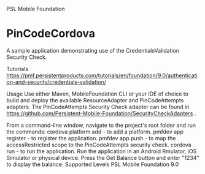 PSL Mobile Foundation

# PinCodeCordova
A sample application demonstrating use of the CredentialsValidation Security Check.



Tutorials
https://pmf.persistentproducts.com/tutorials/en/foundation/9.0/authentication-and-security/credentials-validation/

Usage
Use either Maven, MobileFoundation CLI or your IDE of choice to build and deploy the available ResourceAdapter and PinCodeAttempts adapters.
The PinCodeAttempts Security Check adapter can be found in https://github.com/Persistent-Mobile-Foundation/SecurityCheckAdapters
.

From a command-line window, navigate to the project's root folder and run the commands:
cordova platform add - to add a platform.
pmfdev app register - to register the application.
pmfdev app push - to map the accessRestricted scope to the PinCodeAttempts security check.
cordova run - to run the application.
Run the application in an Android Rmulator, iOS Simulator or physical device. Press the Get Balance button and enter "1234" to display the balance.
Supported Levels
PSL Mobile Foundation 9.0